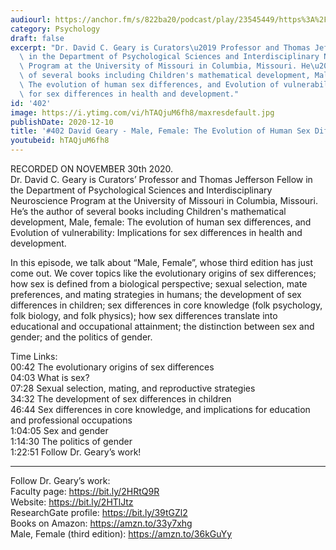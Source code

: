 ```yaml
---
audiourl: https://anchor.fm/s/822ba20/podcast/play/23545449/https%3A%2F%2Fd3ctxlq1ktw2nl.cloudfront.net%2Fstaging%2F2020-11-5%2F9e3dbea7-c681-e340-efa7-45c1516fc416.m4a
category: Psychology
draft: false
excerpt: "Dr. David C. Geary is Curators\u2019 Professor and Thomas Jefferson Fellow\
  \ in the Department of Psychological Sciences and Interdisciplinary Neuroscience\
  \ Program at the University of Missouri in Columbia, Missouri. He\u2019s the author\
  \ of several books including Children's mathematical development, Male, female:\
  \ The evolution of human sex differences, and Evolution of vulnerability: Implications\
  \ for sex differences in health and development."
id: '402'
image: https://i.ytimg.com/vi/hTAQjuM6fh8/maxresdefault.jpg
publishDate: 2020-12-10
title: '#402 David Geary - Male, Female: The Evolution of Human Sex Differences'
youtubeid: hTAQjuM6fh8
---
```

<div class="timelinks">

RECORDED ON NOVEMBER 30th 2020.  
Dr. David C. Geary is Curators’ Professor and Thomas Jefferson Fellow in the Department of Psychological Sciences and Interdisciplinary Neuroscience Program at the University of Missouri in Columbia, Missouri. He’s the author of several books including Children's mathematical development, Male, female: The evolution of human sex differences, and Evolution of vulnerability: Implications for sex differences in health and development.

In this episode, we talk about “Male, Female”, whose third edition has just come out. We cover topics like the evolutionary origins of sex differences; how sex is defined from a biological perspective; sexual selection, mate preferences, and mating strategies in humans; the development of sex differences in children; sex differences in core knowledge (folk psychology, folk biology, and folk physics); how sex differences translate into educational and occupational attainment; the distinction between sex and gender; and the politics of gender.

Time Links:  
<time>00:42</time> The evolutionary origins of sex differences  
<time>04:03</time> What is sex?  
<time>07:28</time> Sexual selection, mating, and reproductive strategies  
<time>34:32</time> The development of sex differences in children  
<time>46:44</time> Sex differences in core knowledge, and implications for education and professional occupations  
<time>1:04:05</time> Sex and gender  
<time>1:14:30</time> The politics of gender  
<time>1:22:51</time> Follow Dr. Geary’s work!

---

Follow Dr. Geary’s work:  
Faculty page: https://bit.ly/2HRtQ9R  
Website: https://bit.ly/2HTlJtz  
ResearchGate profile: https://bit.ly/39tGZl2  
Books on Amazon: https://amzn.to/33y7xhg  
Male, Female (third edition): https://amzn.to/36kGuYy
</div>


